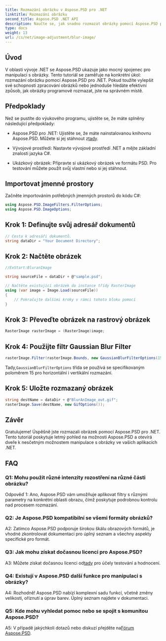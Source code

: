 ```yaml
---
title: Rozmazání obrázku v Aspose.PSD pro .NET
linktitle: Rozmazání obrázku
second_title: Aspose.PSD .NET API
description: Naučte se, jak snadno rozmazat obrázky pomocí Aspose.PSD pro .NET. Podrobný průvodce pro bezproblémovou manipulaci s obrázky ve vašich projektech C#.
type: docs
weight: 13
url: /cs/net/image-adjustment/blur-image/
---
```

## Úvod

V oblasti vývoje .NET se Aspose.PSD ukazuje jako mocný spojenec pro manipulaci s obrázky. Tento tutoriál se zaměřuje na konkrétní úkol: rozmazání obrázku pomocí Aspose.PSD pro .NET. Pokud toužíte vylepšit své schopnosti zpracování obrázků nebo jednoduše hledáte efektivní způsob, jak obrázky programově rozmazat, jste na správném místě.

## Předpoklady

Než se pustíte do výukového programu, ujistěte se, že máte splněny následující předpoklady:

-  Aspose.PSD pro .NET: Ujistěte se, že máte nainstalovanou knihovnu Aspose.PSD. Můžete si jej stáhnout z[tady](https://releases.aspose.com/psd/net/).

- Vývojové prostředí: Nastavte vývojové prostředí .NET a mějte základní znalosti jazyka C#.

- Ukázkový obrázek: Připravte si ukázkový obrázek ve formátu PSD. Pro testování můžete použít svůj vlastní nebo si jej stáhnout.

## Importovat jmenné prostory

Začněte importováním potřebných jmenných prostorů do kódu C#:

```csharp
using Aspose.PSD.ImageFilters.FilterOptions;
using Aspose.PSD.ImageOptions;
```

## Krok 1: Definujte svůj adresář dokumentů

```csharp
// Cesta k adresáři dokumentů.
string dataDir = "Your Document Directory";
```

## Krok 2: Načtěte obrázek

```csharp
//ExStart:BluranImage

string sourceFile = dataDir + @"sample.psd";

// Načtěte existující obrázek do instance třídy RasterImage
using (var image = Image.Load(sourceFile))
{
    // Pokračujte dalšími kroky v rámci tohoto bloku pomocí
}
```

## Krok 3: Převeďte obrázek na rastrový obrázek

```csharp
RasterImage rasterImage = (RasterImage)image;
```

## Krok 4: Použijte filtr Gaussian Blur Filter

```csharp
rasterImage.Filter(rasterImage.Bounds, new GaussianBlurFilterOptions(15, 15));
```

 Tady,`GaussianBlurFilterOptions` třída se používá se specifikovaným poloměrem 15 pro horizontální i vertikální rozmazání.

## Krok 5: Uložte rozmazaný obrázek

```csharp
string destName = dataDir + @"BlurAnImage_out.gif";
rasterImage.Save(destName, new GifOptions());
```

## Závěr

Gratulujeme! Úspěšně jste rozmazali obrázek pomocí Aspose.PSD pro .NET. Tento tutoriál poskytuje letmý pohled na možnosti Aspose.PSD a otevírá dveře k nesčetným možnostem manipulace s obrázky ve vašich aplikacích .NET.

## FAQ

### Q1: Mohu použít různé intenzity rozostření na různé části obrázku?

Odpověď 1: Ano, Aspose.PSD vám umožňuje aplikovat filtry s různými parametry na konkrétní oblasti obrazu, čímž poskytuje podrobnou kontrolu nad procesem rozmazání.

### Q2: Je Aspose.PSD kompatibilní se všemi formáty obrázků?

A2: Zatímco Aspose.PSD podporuje širokou škálu obrazových formátů, je vhodné zkontrolovat dokumentaci pro úplný seznam a všechny aspekty specifické pro formát.

### Q3: Jak mohu získat dočasnou licenci pro Aspose.PSD?

 A3: Můžete získat dočasnou licenci od[tady](https://purchase.aspose.com/temporary-license/) pro účely testování a hodnocení.

### Q4: Existují v Aspose.PSD další funkce pro manipulaci s obrázky?

A4: Rozhodně! Aspose.PSD nabízí komplexní sadu funkcí, včetně změny velikosti, oříznutí a úprav barev. Úplný seznam najdete v dokumentaci.

### Q5: Kde mohu vyhledat pomoc nebo se spojit s komunitou Aspose.PSD?

 A5: V případě jakýchkoli dotazů nebo diskuzí přejděte na[Fórum Aspose.PSD](https://forum.aspose.com/c/psd/34).
